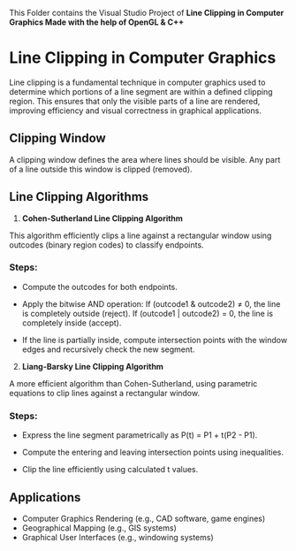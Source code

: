 This Folder contains the Visual Studio Project of **Line Clipping in Computer Graphics Made with the help of OpenGL & C++**

# **Line Clipping in Computer Graphics**
Line clipping is a fundamental technique in computer graphics used to determine which portions of a line segment are within a defined clipping region.
This ensures that only the visible parts of a line are rendered, improving efficiency and visual correctness in graphical applications.

## Clipping Window

A clipping window defines the area where lines should be visible. Any part of a line outside this window is clipped (removed).

## Line Clipping Algorithms

1. **Cohen-Sutherland Line Clipping Algorithm**

This algorithm efficiently clips a line against a rectangular window using outcodes (binary region codes) to classify endpoints.

### Steps:

- Compute the outcodes for both endpoints.
  
- Apply the bitwise AND operation:
  If (outcode1 & outcode2) ≠ 0, the line is completely outside (reject).
  If (outcode1 | outcode2) = 0, the line is completely inside (accept).

- If the line is partially inside, compute intersection points with the window edges and recursively check the new segment.

2. **Liang-Barsky Line Clipping Algorithm**

A more efficient algorithm than Cohen-Sutherland, using parametric equations to clip lines against a rectangular window.

### Steps:

- Express the line segment parametrically as P(t) = P1 + t(P2 - P1).

- Compute the entering and leaving intersection points using inequalities.

- Clip the line efficiently using calculated t values.


## **Applications**

- Computer Graphics Rendering (e.g., CAD software, game engines)
- Geographical Mapping (e.g., GIS systems)
- Graphical User Interfaces (e.g., windowing systems)
